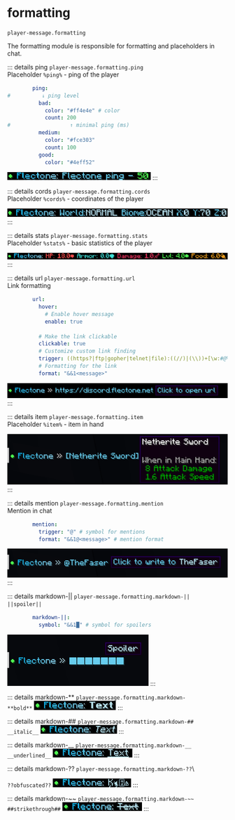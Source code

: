 # formatting
`player-message.formatting`

The formatting module is responsible for formatting and placeholders in chat.

::: details ping
`player-message.formatting.ping`\
Placeholder `%ping%` - ping of the player

```yaml
        ping:
#          ↓ ping level
          bad: 
            color: "#ff4e4e" # color
            count: 200
#                   ↑ minimal ping (ms)
          medium: 
            color: "#fce303"
            count: 100
          good:
            color: "#4eff52"
```

![ping](ping.jpg)
:::

::: details cords
`player-message.formatting.cords`\
Placeholder `%cords%` - coordinates of the player

![cords](cords.png)
:::

::: details stats
`player-message.formatting.stats`\
Placeholder `%stats%` - basic statistics of the player

![stats](stats.png)
:::

::: details url
`player-message.formatting.url`\
Link formatting

```yaml
        url:
          hover:
            # Enable hover message 
            enable: true
            
          # Make the link clickable
          clickable: true
          # Customize custom link finding
          trigger: ((https?|ftp|gopher|telnet|file):((//)|(\\))+[\w:#@%/;$()~_?+-=\\.&]*)
          # Formatting for the link
          format: "&&1<message>"
```

![url](url.png)
:::

::: details item
`player-message.formatting.item`\
Placeholder `%item%` - item in hand

![item](item.png)
:::

::: details mention
`player-message.formatting.mention`\
Mention in chat

```yaml
        mention:
          trigger: "@" # symbol for mentions
          format: "&&1@<message>" # mention format

```

![mention](mention.png)
:::

::: details markdown-||
`player-message.formatting.markdown-||`\
`||spoiler||`

```yaml
        markdown-||:
          symbol: "&&1█" # symbol for spoilers
```

![spoiler](spoiler.png)
:::

::: details markdown-**
`player-message.formatting.markdown-`\
`**bold**`
![markdown](markdown1.jpg)
:::

::: details markdown-##
`player-message.formatting.markdown-##`\
`__italic__`
![markdown](markdown2.jpg)
:::

::: details markdown-__
`player-message.formatting.markdown-__`\
`__underlined__`
![markdown](markdown3.jpg)
:::

::: details markdown-??
`player-message.formatting.markdown-??`\

`??obfuscated??`
![markdown](markdown4.jpg)
:::

::: details markdown-~~
`player-message.formatting.markdown-~~`\
`##strikethrough##`
![markdown](markdown5.jpg)
:::